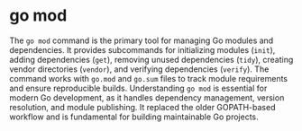 # go mod

The `go mod` command is the primary tool for managing Go modules and dependencies. It provides subcommands for initializing modules (`init`), adding dependencies (`get`), removing unused dependencies (`tidy`), creating vendor directories (`vendor`), and verifying dependencies (`verify`). The command works with `go.mod` and `go.sum` files to track module requirements and ensure reproducible builds. Understanding `go mod` is essential for modern Go development, as it handles dependency management, version resolution, and module publishing. It replaced the older GOPATH-based workflow and is fundamental for building maintainable Go projects.